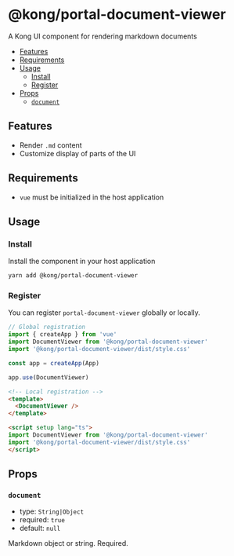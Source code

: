 # @kong/portal-document-viewer

A Kong UI component for rendering markdown documents

- [Features](#features)
- [Requirements](#requirements)
- [Usage](#usage)
  - [Install](#install)
  - [Register](#register)
- [Props](#props)
  - [`document`](#document)

## Features

- Render `.md` content
- Customize display of parts of the UI

## Requirements

- `vue` must be initialized in the host application

## Usage

### Install

Install the component in your host application

```sh
yarn add @kong/portal-document-viewer
```

### Register

You can register `portal-document-viewer` globally or locally.

```typescript
// Global registration
import { createApp } from 'vue'
import DocumentViewer from '@kong/portal-document-viewer'
import '@kong/portal-document-viewer/dist/style.css'

const app = createApp(App)

app.use(DocumentViewer)

```

```html
<!-- Local registration -->
<template>
  <DocumentViewer />
</template>

<script setup lang="ts">
import DocumentViewer from '@kong/portal-document-viewer'
import '@kong/portal-document-viewer/dist/style.css'
</script>
```

## Props

### `document`

- type: `String|Object`
- required: `true`
- default: `null`

Markdown object or string. Required.
